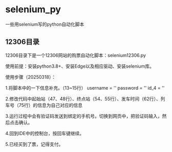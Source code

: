 # selenium_py
一些用selenium写的python自动化脚本

## 12306目录
12306目录下是一个12306网站的购票自动化脚本：selenium12306.py

使用前提：安装python3.8+、安装Edge以及相应驱动、安装selenium库。

使用步骤（20250318）：

1.将脚本中的一下信息补充。（13~15行）
username = ''
password = ''
id_4 = ''

2.修改代码中起始站（47、48行）、终点站（54、55行）、发车时间（62行）、列车号（75行）的信息为自己对应的信息

3.运行过程中会有验证码发送到绑定的手机号。切换到网页中，把验证码输入，然后点击确认。

4.回到IDE中的控制台，按回车键继续。

5.已经买到了票，记得支付。